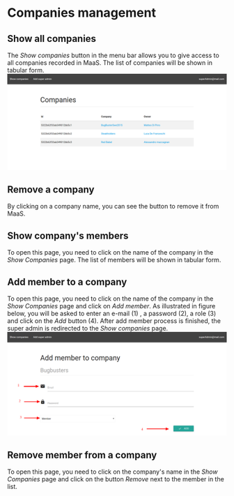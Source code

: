 # Companies management
## Show all companies
The *Show companies* button in the menu bar allows you to give access to all companies recorded in MaaS. The list of companies will be shown in tabular form.
![](../img/showCompanies.png)

## Remove a company
By clicking on a company name, you can see the button to remove it from MaaS.

## Show company's members
To open this page, you need to click on the name of the company in the *Show Companies* page.
The list of members will be shown in tabular form.

## Add member to a company
To open this page, you need to click on the name of the company in the *Show Companies* page and click on *Add member*. As illustrated in figure below, you will be asked to enter an e-mail (1) , a password (2), a role (3) and click on the *Add* button (4). After add member process is finished, the super admin is redirected to the *Show companies* page. 
![](../img/addMemberToCompany.png)

## Remove member from a company
To open this page, you need to click on the company's name in the *Show Companies* page and click on the button *Remove* next to the member in the list.

